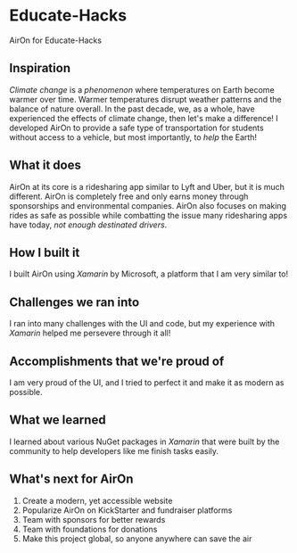 # Educate-Hacks
AirOn for Educate-Hacks

## Inspiration
*Climate change* is a _phenomenon_ where temperatures on Earth become warmer over time. Warmer temperatures disrupt weather patterns and the balance of nature overall. In the past decade, we, as a whole, have experienced the effects of climate change, then let's make a difference! I developed AirOn to provide a safe type of transportation for students without access to a vehicle, but most importantly, to *help* the Earth!

## What it does
AirOn at its core is a ridesharing app similar to Lyft and Uber, but it is much different. AirOn is completely free and only earns money through sponsorships and environmental companies. AirOn also focuses on making rides as safe as possible while combatting the issue many ridesharing apps have today, _not enough destinated drivers_.

## How I built it
I built AirOn using _Xamarin_ by Microsoft, a platform that I am very similar to!

## Challenges we ran into
I ran into many challenges with the UI and code, but my experience with _Xamarin_ helped me persevere through it all!

## Accomplishments that we're proud of
I am very proud of the UI, and I tried to perfect it and make it as modern as possible.

## What we learned
I learned about various NuGet packages in _Xamarin_ that were built by the community to help developers like me finish tasks easily.

## What's next for AirOn
1. Create a modern, yet accessible website
2. Popularize AirOn on KickStarter and fundraiser platforms
3. Team with sponsors for better rewards
4. Team with foundations for donations
5. Make this project global, so anyone anywhere can save the air


